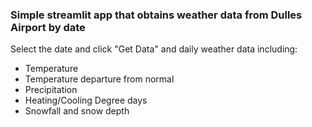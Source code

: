 ### Simple streamlit app that obtains weather data from Dulles Airport by date

Select the date and click "Get Data" and daily weather data including:

- Temperature
- Temperature departure from normal
- Precipitation
- Heating/Cooling Degree days
- Snowfall and snow depth